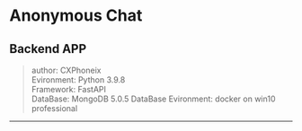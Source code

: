 # Anonymous Chat
## Backend APP

> author: CXPhoneix\
> Evironment: Python 3.9.8\
> Framework: FastAPI\
> DataBase: MongoDB 5.0.5
> DataBase Evironment: docker on win10 professional

---

